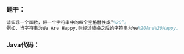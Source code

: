 ### 题干：

```tex
请实现一个函数，将一个字符串中的每个空格替换成“%20”。
例如，当字符串为We Are Happy.则经过替换之后的字符串为We%20Are%20Happy。
```

### Java代码：

```java

```

